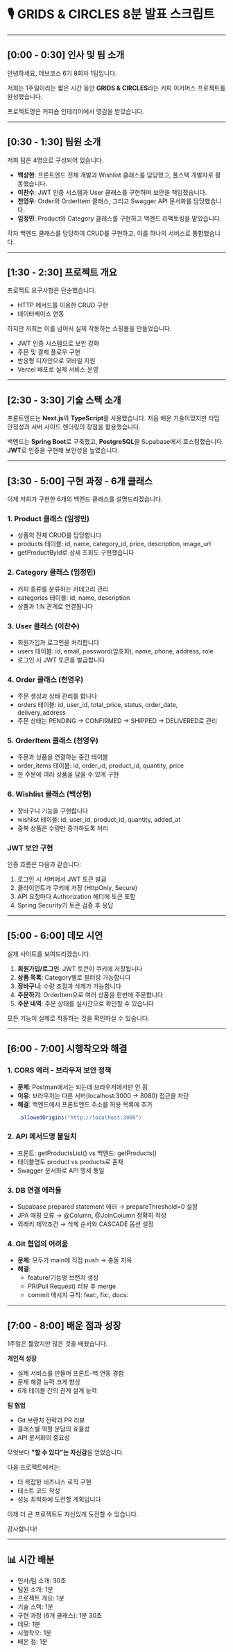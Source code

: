 # 🎙️ GRIDS & CIRCLES 8분 발표 스크립트

---

## [0:00 - 0:30] **인사 및 팀 소개**

안녕하세요, 데브코스 6기 8회차 1팀입니다.

저희는 1주일이라는 짧은 시간 동안 **GRIDS & CIRCLES**라는 커피 이커머스 프로젝트를 완성했습니다.

프로젝트명은 커피숍 인테리어에서 영감을 받았습니다.

---

## [0:30 - 1:30] **팀원 소개**

저희 팀은 4명으로 구성되어 있습니다.

- **백상현**: 프론트엔드 전체 개발과 Wishlist 클래스를 담당했고, 풀스택 개발자로 활동했습니다.
- **이찬수**: JWT 인증 시스템과 User 클래스를 구현하며 보안을 책임졌습니다.
- **천영우**: Order와 OrderItem 클래스, 그리고 Swagger API 문서화를 담당했습니다.
- **임정민**: Product와 Category 클래스를 구현하고 백엔드 리팩토링을 맡았습니다.

각자 백엔드 클래스를 담당하여 CRUD를 구현하고, 이를 하나의 서비스로 통합했습니다.

---

## [1:30 - 2:30] **프로젝트 개요**

프로젝트 요구사항은 단순했습니다.
- HTTP 메서드를 이용한 CRUD 구현
- 데이터베이스 연동

하지만 저희는 이를 넘어서 실제 작동하는 쇼핑몰을 만들었습니다.
- JWT 인증 시스템으로 보안 강화
- 주문 및 결제 플로우 구현
- 반응형 디자인으로 모바일 지원
- Vercel 배포로 실제 서비스 운영

---

## [2:30 - 3:30] **기술 스택 소개**

프론트엔드는 **Next.js**와 **TypeScript**를 사용했습니다.
처음 배운 기술이었지만 타입 안정성과 서버 사이드 렌더링의 장점을 활용했습니다.

백엔드는 **Spring Boot**로 구축했고, **PostgreSQL**을 Supabase에서 호스팅했습니다.
**JWT**로 인증을 구현해 보안성을 높였습니다.

---

## [3:30 - 5:00] **구현 과정 - 6개 클래스**

이제 저희가 구현한 6개의 백엔드 클래스를 설명드리겠습니다.

### 1. **Product 클래스** (임정민)
- 상품의 전체 CRUD를 담당합니다
- products 테이블: id, name, category_id, price, description, image_url
- getProductById로 상세 조회도 구현했습니다

### 2. **Category 클래스** (임정민)
- 커피 종류를 분류하는 카테고리 관리
- categories 테이블: id, name, description
- 상품과 1:N 관계로 연결됩니다

### 3. **User 클래스** (이찬수)
- 회원가입과 로그인을 처리합니다
- users 테이블: id, email, password(암호화), name, phone, address, role
- 로그인 시 JWT 토큰을 발급합니다

### 4. **Order 클래스** (천영우)
- 주문 생성과 상태 관리를 합니다
- orders 테이블: id, user_id, total_price, status, order_date, delivery_address
- 주문 상태는 PENDING → CONFIRMED → SHIPPED → DELIVERED로 관리

### 5. **OrderItem 클래스** (천영우)
- 주문과 상품을 연결하는 중간 테이블
- order_items 테이블: id, order_id, product_id, quantity, price
- 한 주문에 여러 상품을 담을 수 있게 구현

### 6. **Wishlist 클래스** (백상현)
- 장바구니 기능을 구현합니다
- wishlist 테이블: id, user_id, product_id, quantity, added_at
- 중복 상품은 수량만 증가하도록 처리

### **JWT 보안 구현**
인증 흐름은 다음과 같습니다:
1. 로그인 시 서버에서 JWT 토큰 발급
2. 클라이언트가 쿠키에 저장 (HttpOnly, Secure)
3. API 요청마다 Authorization 헤더에 토큰 포함
4. Spring Security가 토큰 검증 후 응답

---

## [5:00 - 6:00] **데모 시연**

실제 사이트를 보여드리겠습니다.

1. **회원가입/로그인**: JWT 토큰이 쿠키에 저장됩니다
2. **상품 목록**: Category별로 필터링 가능합니다
3. **장바구니**: 수량 조절과 삭제가 가능합니다
4. **주문하기**: OrderItem으로 여러 상품을 한번에 주문합니다
5. **주문 내역**: 주문 상태를 실시간으로 확인할 수 있습니다

모든 기능이 실제로 작동하는 것을 확인하실 수 있습니다.

---

## [6:00 - 7:00] **시행착오와 해결**

### 1. **CORS 에러 - 브라우저 보안 정책**
- **문제**: Postman에서는 되는데 브라우저에서만 안 됨
- **이유**: 브라우저는 다른 서버(localhost:3000 → 8080) 접근을 차단
- **해결**: 백엔드에서 프론트엔드 주소를 허용 목록에 추가
  ```java
  .allowedOrigins("http://localhost:3000")
  ```

### 2. **API 메서드명 불일치**
- 프론트: getProductsList() vs 백엔드: getProducts()
- 테이블명도 product vs products로 혼재
- Swagger 문서화로 API 명세 통일

### 3. **DB 연결 에러들**
- Supabase prepared statement 에러 → prepareThreshold=0 설정
- JPA 매핑 오류 → @Column, @JoinColumn 정확히 작성
- 외래키 제약조건 → 삭제 순서와 CASCADE 옵션 설정

### 4. **Git 협업의 어려움**
- **문제**: 모두가 main에 직접 push → 충돌 지옥
- **해결**: 
  - feature/기능명 브랜치 생성
  - PR(Pull Request) 리뷰 후 merge
  - commit 메시지 규칙: feat:, fix:, docs:

---

## [7:00 - 8:00] **배운 점과 성장**

1주일은 짧았지만 많은 것을 배웠습니다.

**개인적 성장**
- 실제 서비스를 만들며 프론트-백 연동 경험
- 문제 해결 능력 크게 향상
- 6개 테이블 간의 관계 설계 능력

**팀 협업**
- Git 브랜치 전략과 PR 리뷰
- 클래스별 역할 분담의 효율성
- API 문서화의 중요성

무엇보다 **"할 수 있다"는 자신감**을 얻었습니다.

다음 프로젝트에서는:
- 더 복잡한 비즈니스 로직 구현
- 테스트 코드 작성
- 성능 최적화에 도전할 계획입니다

이제 더 큰 프로젝트도 자신있게 도전할 수 있습니다.

감사합니다!

---

## 📊 **시간 배분**
- 인사/팀 소개: 30초
- 팀원 소개: 1분
- 프로젝트 개요: 1분
- 기술 스택: 1분
- 구현 과정 (6개 클래스): 1분 30초
- 데모: 1분
- 시행착오: 1분
- 배운 점: 1분